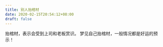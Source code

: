 ```yaml
---
title: 别人抬棺材
date: 2020-02-15T20:54:12+08:00
draft: false
---
```


抬棺材，表示会受到上司和老板赏识。
梦见自己抬棺材，一般情况都是好运的预示！